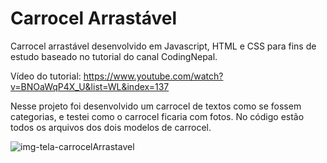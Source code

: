 # Carrocel Arrastável
Carrocel arrastável desenvolvido em Javascript, HTML e CSS para fins de estudo baseado no tutorial do canal CodingNepal.

Vídeo do tutorial: https://www.youtube.com/watch?v=BNOaWqP4X_U&list=WL&index=137

Nesse projeto foi desenvolvido um carrocel de textos como se fossem categorias, e testei como o carrocel ficaria com fotos. No código estão todos os arquivos dos dois modelos de carrocel.



![img-tela-carrocelArrastavel](https://github.com/lucianosergiodasilva/carrocelArrastavel/assets/81998569/dfa65a04-9150-4524-8076-4ff77ea755ce)
